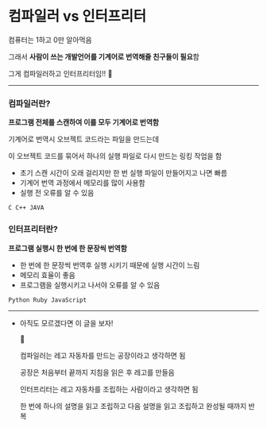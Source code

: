 # 컴파일러 vs 인터프리터

컴퓨터는 1하고 0만 알아먹음

그래서 **사람이 쓰는 개발언어를 기계어로 번역해줄 친구들이 필요**함

그게 컴파일러하고 인터프리터임!! 😤

---

### **컴파일러란?**

**프로그램 전체를 스캔하여 이를 모두 기계어로 번역함**

기계어로 번역시 오브젝트 코드라는 파일을 만드는데

이 오브젝트 코드를 묶어서 하나의 실행 파일로 다시 만드는 링킹 작업을 함

- 초기 스캔 시간이 오래 걸리지만 한 번 실행 파일이 만들어지고 나면 빠름
- 기계어 번역 과정에서 메모리를 많이 사용함
- 실행 전 오류를 알 수 있음

`C C++ JAVA`

### **인터프리터란?**

**프로그램 실행시 한 번에 한 문장씩 번역함**

- 한 번에 한 문장씩 번역후 실행 시키기 때문에 실행 시간이 느림
- 메모리 효율이 좋음
- 프로그램을 실행시키고 나서야 오류를 알 수 있음

`Python Ruby JavaScript`

---

- 아직도 모르겠다면 이 글을 보자!
    
    🚕 
    
    컴파일러는 레고 자동차를 만드는 공장이라고 생각하면 됨
    
    공장은 처음부터 끝까지 지침을 읽은 후 레고를 만들음
    
    인터프리터는 레고 자동차를 조립하는 사람이라고 생각하면 됨
    
    한 번에 하나의 설명을 읽고 조립하고 다음 설명을 읽고 조립하고 완성될 때까지 반복